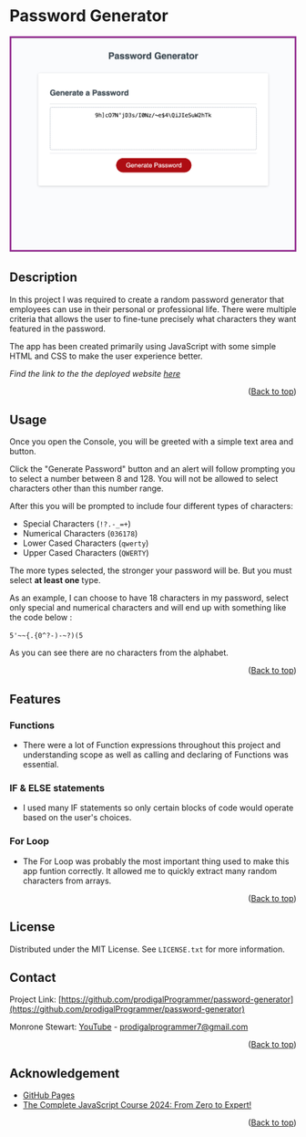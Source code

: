 # Password Generator

<img src="assets/images/password-generator.jpg" width="700px">

## Description

In this project I was required to create a random password generator that employees can use in their personal or professional life. There were multiple criteria that allows the user to fine-tune precisely what characters they want featured in the password.

The app has been created primarily using JavaScript with some simple HTML and CSS to make the user experience better.

_Find the link to the the deployed website [here](https://prodigalprogrammer.github.io/Console-Finances/)_

<p align="right">(<a href="#password-generator" >Back to top</a>)</p>

## Usage

Once you open the Console, you will be greeted with a simple text area and button.

Click the "Generate Password" button and an alert will follow prompting you to select a number between 8 and 128. You will not be allowed to select characters other than this number range.

After this you will be prompted to include four different types of characters:

- Special Characters (`!?.-_=+`)
- Numerical Characters (`036178`)
- Lower Cased Characters (`qwerty`)
- Upper Cased Characters (`QWERTY`)

The more types selected, the stronger your password will be. But you must select **at least one** type.

As an example, I can choose to have 18 characters in my password, select only special and numerical characters and will end up with something like the code below :

`5'~~{.{0^?-)-~?)(5`

As you can see there are no characters from the alphabet.

<p align="right">(<a href="#password-generator" >Back to top</a>)</p>

## Features

### Functions

- There were a lot of Function expressions throughout this project and understanding scope as well as calling and declaring of Functions was essential.

### IF & ELSE statements

- I used many IF statements so only certain blocks of code would operate based on the user's choices.

### For Loop

- The For Loop was probably the most important thing used to make this app funtion correctly. It allowed me to quickly extract many random characters from arrays.
<p align="right">(<a href="#password-generator" >Back to top</a>)</p>

## License

Distributed under the MIT License. See `LICENSE.txt` for more information.

## Contact

Project Link: [https://github.com/prodigalProgrammer/password-generator](https://github.com/prodigalProgrammer/password-generator)

Monrone Stewart: [YouTube](https://www.youtube.com/@ProdigalP) - prodigalprogrammer7@gmail.com

<p align="right">(<a href="#password-generator" >Back to top</a>)</p>

## Acknowledgement

- [GitHub Pages](https://pages.github.com/)
- [The Complete JavaScript Course 2024: From Zero to Expert!](https://www.udemy.com/course/the-complete-javascript-course/)

<p align="right">(<a href="#password-generator" >Back to top</a>)</p>
